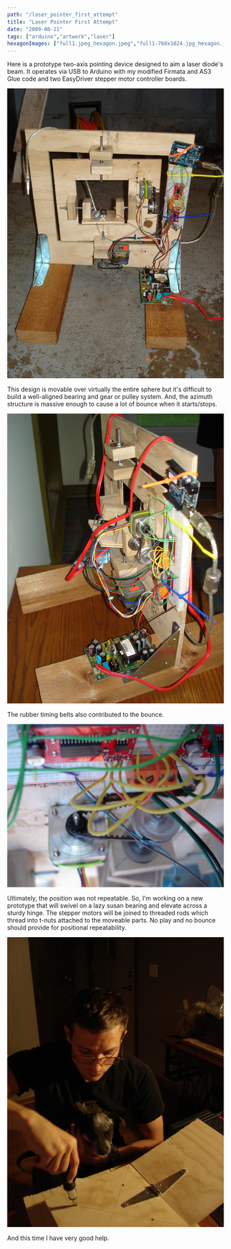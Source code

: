 ```yaml
---
path: "/laser_pointer_first_attempt"
title: "Laser Pointer First Attempt"
date: "2009-08-21"
tags: ["arduino","artwork","laser"]
hexagonImages: ["full1.jpeg_hexagon.jpeg","full1-768x1024.jpg_hexagon.jpeg","side-1024x768.jpg_hexagon.jpeg","close_motor_driver-1024x768.jpg_hexagon.jpeg","help-768x1024.jpg_hexagon.jpeg","full1.jpg_hexagon.jpeg","side.jpg_hexagon.jpeg","close_motor_driver.jpg_hexagon.jpeg","help.jpg_hexagon.jpeg"]
---
```



Here is a prototype two-axis pointing device designed to aim a laser diode's beam. It operates via USB to Arduino with my modified Firmata and AS3 Glue code and two EasyDriver stepper motor controller boards. 

[![full1](full1.jpg "full1")](full1.jpg) 

This design is movable over virtually the entire sphere but it's difficult to build a well-aligned bearing and gear or pulley system. And, the azimuth structure is massive enough to cause a lot of bounce when it starts/stops. 

[![side](side.jpg "side")](side.jpg) 

The rubber timing belts also contributed to the bounce. 

[![close_motor_driver](close_motor_driver.jpg "close_motor_driver")](close_motor_driver.jpg) 

Ultimately, the position was not repeatable. So, I'm working on a new prototype that will swivel on a lazy susan bearing and elevate across a sturdy hinge. The stepper motors will be joined to threaded rods which thread into t-nuts attached to the moveable parts. No play and no bounce should provide for positional repeatability. 

[![help](help.jpg "help")](help.jpg) 

And this time I have very good help. 